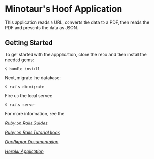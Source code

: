 # Minotaur's Hoof Application

This application reads a URL, converts the data to a PDF, then reads the PDF and presents the data as JSON.

## Getting Started

To get started with the appplication, clone the repo and then install the needed gems:

```
$ bundle install
```

Next, migrate the database:

```
$ rails db:migrate
```

Fire up the local server:

```
$ rails server
```

For more information, see the

[*Ruby on Rails Guides*](https://guides.rubyonrails.org/getting_started.html)

[*Ruby on Rails Tutorial* book](http://www.railstutorial.org/book)

[*DocRaptor Documentation*](http://docraptor.com/)

[*Heroku Application*](https://murmuring-chamber-54696.herokuapp.com/)
